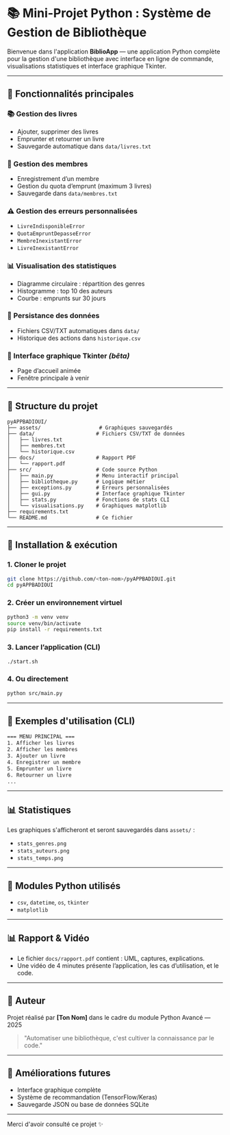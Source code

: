 # 📚 Mini-Projet Python : Système de Gestion de Bibliothèque

Bienvenue dans l'application **BiblioApp** — une application Python complète pour la gestion d'une bibliothèque avec interface en ligne de commande, visualisations statistiques et interface graphique Tkinter.

---

## 🌟 Fonctionnalités principales

### 📚 Gestion des livres

* Ajouter, supprimer des livres
* Emprunter et retourner un livre
* Sauvegarde automatique dans `data/livres.txt`

### 👤 Gestion des membres

* Enregistrement d’un membre
* Gestion du quota d’emprunt (maximum 3 livres)
* Sauvegarde dans `data/membres.txt`

### ⚠️ Gestion des erreurs personnalisées

* `LivreIndisponibleError`
* `QuotaEmpruntDepasseError`
* `MembreInexistantError`
* `LivreInexistantError`

### 📊 Visualisation des statistiques

* Diagramme circulaire : répartition des genres
* Histogramme : top 10 des auteurs
* Courbe : emprunts sur 30 jours

### 📂 Persistance des données

* Fichiers CSV/TXT automatiques dans `data/`
* Historique des actions dans `historique.csv`

### 🔄 Interface graphique Tkinter *(bêta)*

* Page d’accueil animée
* Fenêtre principale à venir

---

## 📁 Structure du projet

```
pyAPPBADIOUI/
├── assets/                   # Graphiques sauvegardés
├── data/                    # Fichiers CSV/TXT de données
│   ├── livres.txt
│   ├── membres.txt
│   └── historique.csv
├── docs/                    # Rapport PDF
│   └── rapport.pdf
├── src/                     # Code source Python
│   ├── main.py              # Menu interactif principal
│   ├── bibliotheque.py      # Logique métier
│   ├── exceptions.py        # Erreurs personnalisées
│   ├── gui.py               # Interface graphique Tkinter
│   ├── stats.py             # Fonctions de stats CLI
│   └── visualisations.py    # Graphiques matplotlib
├── requirements.txt               
└── README.md                # Ce fichier
```

---

## 🚀 Installation & exécution

### 1. Cloner le projet

```bash
git clone https://github.com/<ton-nom>/pyAPPBADIOUI.git
cd pyAPPBADIOUI
```

### 2. Créer un environnement virtuel

```bash
python3 -m venv venv
source venv/bin/activate
pip install -r requirements.txt
```

### 3. Lancer l’application (CLI)

```bash
./start.sh
```

### 4. Ou directement

```bash
python src/main.py
```

---

## 📃 Exemples d'utilisation (CLI)

```bash
=== MENU PRINCIPAL ===
1. Afficher les livres
2. Afficher les membres
3. Ajouter un livre
4. Enregistrer un membre
5. Emprunter un livre
6. Retourner un livre
...
```

---

## 📊 Statistiques

Les graphiques s'afficheront et seront sauvegardés dans `assets/` :

* `stats_genres.png`
* `stats_auteurs.png`
* `stats_temps.png`

---

## 🔧 Modules Python utilisés

* `csv`, `datetime`, `os`, `tkinter`
* `matplotlib`

---

## 📊 Rapport & Vidéo

* Le fichier `docs/rapport.pdf` contient : UML, captures, explications.
* Une vidéo de 4 minutes présente l’application, les cas d’utilisation, et le code.

---

## 🌟 Auteur

Projet réalisé par **\[Ton Nom]** dans le cadre du module Python Avancé — 2025

> "Automatiser une bibliothèque, c'est cultiver la connaissance par le code."

---

## 🔧 Améliorations futures

* Interface graphique complète
* Système de recommandation (TensorFlow/Keras)
* Sauvegarde JSON ou base de données SQLite

---

Merci d'avoir consulté ce projet ✨
